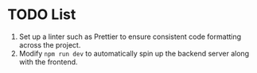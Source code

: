 # TODO List

1. Set up a linter such as Prettier to ensure consistent code formatting across the project.
2. Modify `npm run dev` to automatically spin up the backend server along with the frontend.

